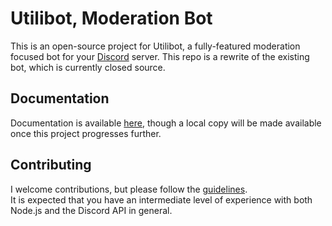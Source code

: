 # Utilibot, Moderation Bot
This is an open-source project for Utilibot, a fully-featured moderation focused
bot for your [Discord](https://discordapp.com/) server. This repo is a rewrite
of the existing bot, which is currently closed source.

## Documentation
Documentation is available [here](https://lessis.moe/projects/utilibot), though
a local copy will be made available once this project progresses further.

## Contributing
I welcome contributions, but please follow the [guidelines](CONTRIBUTING.md).  
It is expected that you have an intermediate level of experience with both Node.js
and the Discord API in general.